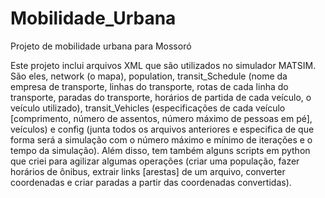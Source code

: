 # Mobilidade_Urbana
Projeto de mobilidade urbana para Mossoró

  Este projeto inclui arquivos XML que são utilizados no simulador MATSIM. São eles, network (o mapa), population, transit_Schedule (nome da empresa de transporte, linhas do transporte, rotas de cada linha do transporte, paradas do transporte, horários de partida de cada veículo, o veículo utilizado), transit_Vehicles (especificações de cada veículo [comprimento, número de assentos, número máximo de pessoas em pé], veículos) e config (junta todos os arquivos anteriores e especifica de que forma será a simulação com o número máximo e mínimo de iterações e o tempo da simulação).
   Além disso, tem também alguns scripts em python que criei para agilizar algumas operações (criar uma população, fazer horários de ônibus, extrair links [arestas] de um arquivo, converter coordenadas e criar paradas a partir das coordenadas convertidas).
